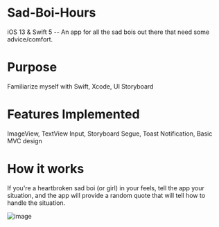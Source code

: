 # Sad-Boi-Hours
iOS 13 & Swift 5 -- An app for all the sad bois out there that need some advice/comfort. 

# Purpose
Familiarize myself with Swift, Xcode, UI Storyboard 

# Features Implemented
ImageView, TextView Input, Storyboard Segue, Toast Notification, Basic MVC design 

# How it works
If you're a heartbroken sad boi (or girl) in your feels, tell the app your situation, and the app will provide a random quote that will tell how to handle the situation. 

![image](https://user-images.githubusercontent.com/28903218/80922274-fd4c8180-8d49-11ea-950b-4b760db84a9f.png)
